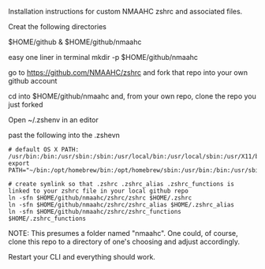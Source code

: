 Installation instructions for custom NMAAHC zshrc and associated files.

Creat the following directories

$HOME/github & $HOME/github/nmaahc

easy one liner in terminal mkdir -p $HOME/github/nmaahc

go to https://github.com/NMAAHC/zshrc and fork that repo into your own github account

cd into $HOME/github/nmaahc and, from your own repo, clone the repo you just forked

Open ~/.zshenv in an editor

past the following into the .zshevn

    # default OS X PATH: /usr/bin:/bin:/usr/sbin:/sbin:/usr/local/bin:/usr/local/sbin:/usr/X11/bin
    export PATH="~/bin:/opt/homebrew/bin:/opt/homebrew/sbin:/usr/bin:/bin:/usr/sbin:/sbin:/usr/local/bin:/usr/local/sbin:/usr/X11/bin"

    # create symlink so that .zshrc .zshrc_alias .zshrc_functions is linked to your zshrc file in your local github repo
    ln -sfn $HOME/github/nmaahc/zshrc/zshrc $HOME/.zshrc
    ln -sfn $HOME/github/nmaahc/zshrc/zshrc_alias $HOME/.zshrc_alias
    ln -sfn $HOME/github/nmaahc/zshrc/zshrc_functions $HOME/.zshrc_functions

NOTE: This presumes a folder named "nmaahc". One could, of course, clone this repo to a directory of one's choosing and adjust accordingly. 

Restart your CLI and everything should work. 

